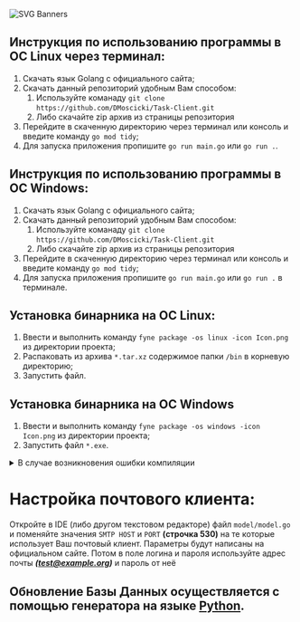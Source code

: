 <p dir="auto">
   <img alt="SVG Banners" src="https://svg-banners.vercel.app/api?type=typeWriter&text1=Дипломный%20проект&width=1010&height=100"
</p>


## Инструкция по использованию программы в ОС Linux через терминал:
1. Скачать язык Golang с официального сайта;
1. Скачать данный репозиторий удобным Вам способом:
   1. Используйте команаду `git clone https://github.com/DMoscicki/Task-Client.git`
   1. Либо скачайте zip архив из страницы репозитория
1. Перейдите в скаченную директорию через терминал или консоль и введите команду `go mod tidy`;
1. Для запуска приложения пропишите `go run main.go` или `go run .`.

## Инструкция по использованию программы в ОС Windows:

1. Скачать язык Golang с официального сайта;
1. Скачать данный репозиторий удобным Вам способом:
   1. Используйте команаду `git clone https://github.com/DMoscicki/Task-Client.git`
   1. Либо скачайте zip архив из страницы репозитория
1. Перейдите в скаченную директорию через терминал или консоль и введите команду `go mod tidy`;
1. Для запуска приложения пропишите `go run main.go` или `go run .` в терминале.

## Установка бинарника на ОС Linux:
1. Ввести и выполнить команду `fyne package -os linux -icon Icon.png` из директории проекта;
1. Распаковать из архива `*.tar.xz` содержимое папки `/bin` в корневую директорию;
1. Запустить файл.

## Установка бинарника на ОС Windows
1. Ввести и выполнить команду `fyne package -os windows -icon Icon.png` из директории проекта;
1. Запустить файл `*.exe`.

<details>
  <summary markdown="span">В случае возникновения ошибки компиляции</summary>

# Устранение ошибки компиляции:
![Error](./screenshot/Error.png)

## Если Вы видите данную ошибку необходимо:
1. Установить Mingw-w64 последней версии по этой [ссылке](https://github.com/msys2/msys2-installer/releases/download/2022-09-04/msys2-x86_64-20220904.exe);
1. Запустить установщик и установить MSYS2 в выбранную Вами директорию;
1. По окончанию установки установить флажок для запуска MSYS2;
1. В окне терминала вставить данную команду `pacman -S mingw-w64-x86_64-gcc` и запустить;
1. Добавить путь MSYS2 в переменную среду. Например: `"A:\msys64\mingw64\bin"`;
1. Перезайти во все терминалы для обновления `$PATH$`.
1. Снова запустить приложение `go run .` или `go main.go`
</details>

# Настройка почтового клиента:
Откройте в IDE (либо другом текстовом редакторе) файл `model/model.go` и поменяйте значения `SMTP HOST` и `PORT` **(строчка 530)** на те которые использует Ваш почтовый клиент. Параметры будут написаны на официальном сайте.
Потом в поле логина и пароля используйте адрес почты ***(test@example.org)*** и пароль от неё

## Обновление Базы Данных осуществляется с помощью генератора на языке [Python](https://github.com/DMoscicki/RandomData.git).

